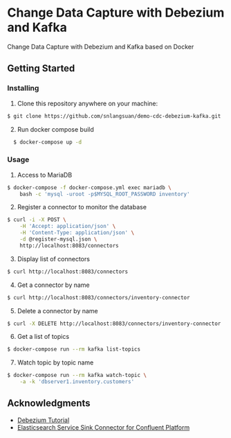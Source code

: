 # Change Data Capture with Debezium and Kafka

Change Data Capture with Debezium and Kafka based on Docker

## Getting Started

### Installing

1. Clone this repository anywhere on your machine:
   
  ```sh
  $ git clone https://github.com/snlangsuan/demo-cdc-debezium-kafka.git
  ```

2. Run docker compose build

```sh
  $ docker-compose up -d
```

### Usage

1. Access to MariaDB

```sh
$ docker-compose -f docker-compose.yml exec mariadb \
    bash -c 'mysql -uroot -p$MYSQL_ROOT_PASSWORD inventory'
```

2. Register a connector to monitor the database

```sh
$ curl -i -X POST \
    -H 'Accept: application/json' \
    -H 'Content-Type: application/json' \
    -d @register-mysql.json \
    http://localhost:8083/connectors
```

3. Display list of connectors

```sh
$ curl http://localhost:8083/connectors
```

4. Get a connector by name

```sh
$ curl http://localhost:8083/connectors/inventory-connector
```

5. Delete a connector by name

```sh
$ curl -X DELETE http://localhost:8083/connectors/inventory-connector
```

6. Get a list of topics

```sh
$ docker-compose run --rm kafka list-topics
```

7. Watch topic by topic name

```sh
$ docker-compose run --rm kafka watch-topic \
    -a -k 'dbserver1.inventory.customers'
```

## Acknowledgments
- [Debezium Tutorial](https://debezium.io/documentation/reference/tutorial.html)
- [Elasticsearch Service Sink Connector for Confluent Platform](https://docs.confluent.io/current/connect/kafka-connect-elasticsearch/index.html)
